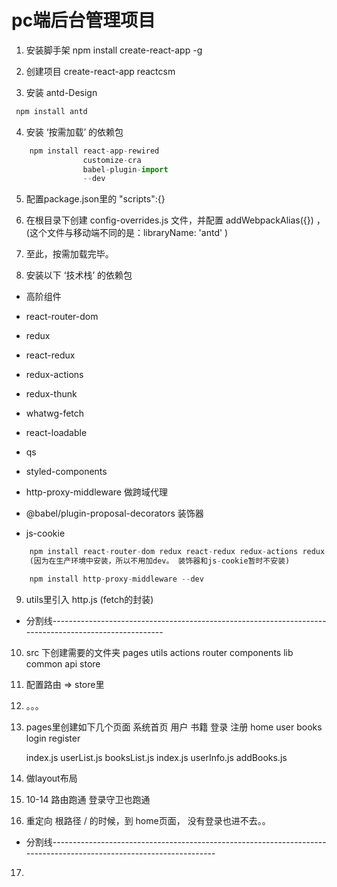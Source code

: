 # pc端后台管理项目


1. 安装脚手架 npm install create-react-app -g

2. 创建项目 create-react-app reactcsm

3. 安装 antd-Design
```javascript
 npm install antd
```

4. 安装 ‘按需加载’ 的依赖包
```javascript
    npm install react-app-rewired 
                customize-cra 
                babel-plugin-import 
                --dev
```

5. 配置package.json里的 "scripts":{}

6. 在根目录下创建 config-overrides.js 文件，并配置 addWebpackAlias({}) ，(这个文件与移动端不同的是：libraryName: 'antd' )  

7. 至此，按需加载完毕。

8. 安装以下 ‘技术栈’ 的依赖包
- 高阶组件
- react-router-dom
- redux
- react-redux
- redux-actions
- redux-thunk
- whatwg-fetch
- react-loadable
- qs
- styled-components

- http-proxy-middleware    做跨域代理

- @babel/plugin-proposal-decorators  装饰器  

- js-cookie 

```javascript
    npm install react-router-dom redux react-redux redux-actions redux-thunk whatwg-fetch react-loadable qs styled-components
    (因为在生产环境中安装，所以不用加dev。 装饰器和js-cookie暂时不安装)
```
```javascript
    npm install http-proxy-middleware --dev
```

9. utils里引入 http.js (fetch的封装)



- 分割线------------------------------------------------------------------------------------------------------

10. src 下创建需要的文件夹        pages utils actions router components lib common api store    

11. 配置路由 => store里

12. 。。。

13. pages里创建如下几个页面
    系统首页       用户          书籍            登录     注册
     home         user          books           login    register

    index.js      userList.js   booksList.js    index.js
                  userInfo.js   addBooks.js


14. 做layout布局

15. 10-14 路由跑通 登录守卫也跑通

16. 重定向 根路径 / 的时候，到 home页面， 没有登录也进不去。。

- 分割线-------------------------------------------------------------------------------------------------------------------

17. 


